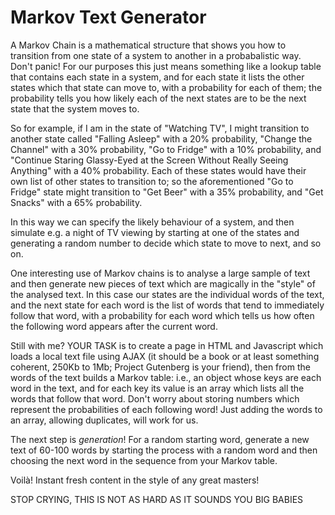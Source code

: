 
# Markov Text Generator

A Markov Chain is a mathematical structure that shows you how to transition from one state of a system to another in a probabalistic way. Don't panic! For our purposes this just means something like a lookup table that contains each state in a system, and for each state it lists the other states which that state can move to, with a probability for each of them; the probability tells you how likely each of the next states are to be the next state that the system moves to.

So for example, if I am in the state of "Watching TV", I might transition to another state called "Falling Asleep" with a 20% probability, "Change the Channel" with a 30% probability, "Go to Fridge" with a 10% probability, and "Continue Staring Glassy-Eyed at the Screen Without Really Seeing Anything" with a 40% probability. Each of these states would have their own list of other states to transition to; so the aforementioned "Go to Fridge" state might transition to "Get Beer" with a 35% probability, and "Get Snacks" with a 65% probability.

In this way we can specify the likely behaviour of a system, and then simulate e.g. a night of TV viewing by starting at one of the states and generating a random number to decide which state to move to next, and so on.

One interesting use of Markov chains is to analyse a large sample of text and then generate new pieces of text which are magically in the "style" of the analysed text. In this case our states are the individual words of the text, and the next state for each word is the list of words that tend to immediately follow that word, with a probability for each word which tells us how often the following word appears after the current word.

Still with me? YOUR TASK is to create a page in HTML and Javascript which loads a local text file using AJAX (it should be a book or at least something coherent, 250Kb to 1Mb; Project Gutenberg is your friend), then from the words of the text builds a Markov table: i.e., an object whose keys are each word in the text, and for each key its value is an array which lists all the words that follow that word. Don't worry about storing numbers which represent the probabilities of each following word! Just adding the words to an array, allowing duplicates, will work for us.

The next step is _generation_! For a random starting word, generate a new text of 60-100 words by starting the process with a random word and then choosing the next word in the sequence from your Markov table.

Voilà! Instant fresh content in the style of any great masters!

STOP CRYING, THIS IS NOT AS HARD AS IT SOUNDS YOU BIG BABIES

<!-- Further Reading:
Markov Chains Explained Visually
Obligatory Wikipedia link
Coding Rainbow: Markov Chains video tutorial
"A Markov bot remixing Sarah Palin speeches and Erowid trip reports": Erowid Sarah Palin
A Twitter bot which creates new tweets by analysing the most recent tweets on Twitter: Markov Twain

Creating a Markov Twitter Bot -->
